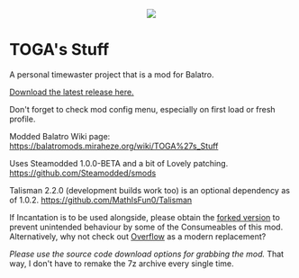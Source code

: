 <p align="center">
  <img src="https://files.catbox.moe/vo9000.png">
</p>

# TOGA's Stuff
A personal timewaster project that is a mod for Balatro.

[Download the latest release here.](https://github.com/TheOneGoofAli/TOGAPackBalatro/releases/latest)

Don't forget to check mod config menu, especially on first load or fresh profile.

Modded Balatro Wiki page:
https://balatromods.miraheze.org/wiki/TOGA%27s_Stuff

Uses Steamodded 1.0.0-BETA and a bit of Lovely patching.
https://github.com/Steamodded/smods

Talisman 2.2.0 (development builds work too) is an optional dependency as of 1.0.2.
https://github.com/MathIsFun0/Talisman

If Incantation is to be used alongside, please obtain the [forked version](https://github.com/TheOneGoofAli/JensBalatroCollection/tree/main/Incantation) to prevent unintended behaviour by some of the Consumeables of this mod.
Alternatively, why not check out [Overflow](https://github.com/lord-ruby/Overflow) as a modern replacement?

_Please use the source code download options for grabbing the mod._ That way, I don't have to remake the 7z archive every single time.
